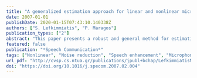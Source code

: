 ```yaml
---
title: "A generalized estimation approach for linear and nonlinear microphone array post-filters"
date: 2007-01-01
publishDate: 2020-01-15T07:43:10.140338Z
authors: ["S. Lefkimmiatis", "P. Maragos"]
publication_types: ["2"]
abstract: "This paper presents a robust and general method for estimating the transfer functions of microphone array post-filters, derived under various speech enhancement criteria. For the case of the mean square error (MSE) criterion, the proposed method is an improvement of the existing McCowan post-filter, which under the assumption of a known noise field coherence function uses the auto- and cross-spectral densities of the microphone array noisy inputs to estimate the Wiener post-filter transfer function. In contrast to McCowan post-filter, the proposed method takes into account the noise reduction performed by the minimum variance distortionless response (MVDR) beamformer and obtains a more accurate estimation of the noise spectral density. Furthermore, the proposed estimation approach is general and can be used for the derivation of both linear and nonlinear microphone array post-filters, according to the utilized enhancement criterion. In experiments with real noise multichannel recordings the proposed technique has shown to obtain a significant gain over the other studied methods in terms of five different objective speech quality measures."
featured: false
publication: "*Speech Communication*"
tags: ["Nonlinear", "Noise reduction", "Speech enhancement", "Microphone array", "Post-filter", "Complex coherence"]
url_pdf: "http://cvsp.cs.ntua.gr/publications/jpubl+bchap/LefkimmiatisMaragos_GeneralizedEstimationMicrophoneArrays_specom2007.pdf"
doi: "https://doi.org/10.1016/j.specom.2007.02.004"
---
```


